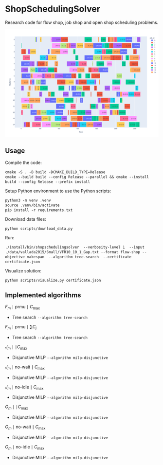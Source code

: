 # ShopSchedulingSolver

Research code for flow shop, job shop and open shop scheduling problems.

![scheduleexample](img/schedule.png?raw=true "Schedule example")

## Usage

Compile the code:
```shell
cmake -S . -B build -DCMAKE_BUILD_TYPE=Release
cmake --build build --config Release --parallel && cmake --install build --config Release --prefix install
```

Setup Python environment to use the Python scripts:
```shell
python3 -m venv .venv
source .venv/bin/activate
pip install -r requirements.txt
```

Download data files:
```shell
python scripts/download_data.py
```

Run:
```
./install/bin/shopschedulingsolver  --verbosity-level 1  --input ./data/vallada2015/Small/VFR10_10_1_Gap.txt --format flow-shop --objective makespan  --algorithm tree-search  --certificate certificate.json
```

Visualize solution:
```
python scripts/visualize.py certificate.json
```

## Implemented algorithms

$F_m \mid \text{prmu} \mid C_{\max}$
* Tree search `--algorithm tree-search`

$F_m \mid \text{prmu} \mid \sum C_j$
* Tree search `--algorithm tree-search`

$J_m \mid \mid C_{\max}$
* Disjunctive MILP `--algorithm milp-disjunctive`

$J_m \mid \text{no-wait} \mid C_{\max}$
* Disjunctive MILP `--algorithm milp-disjunctive`

$J_m \mid \text{no-idle} \mid C_{\max}$
* Disjunctive MILP `--algorithm milp-disjunctive`

$O_m \mid \mid C_{\max}$
* Disjunctive MILP `--algorithm milp-disjunctive`

$O_m \mid \text{no-wait} \mid C_{\max}$
* Disjunctive MILP `--algorithm milp-disjunctive`

$O_m \mid \text{no-idle} \mid C_{\max}$
* Disjunctive MILP `--algorithm milp-disjunctive`

